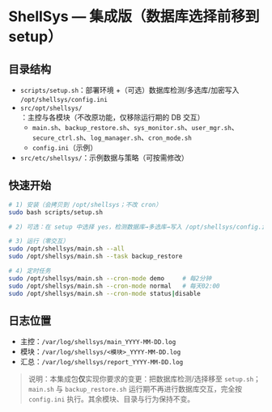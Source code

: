 # ShellSys — 集成版（数据库选择前移到 setup）

## 目录结构
- `scripts/setup.sh`：部署环境 +（可选）数据库检测/多选库/加密写入 `/opt/shellsys/config.ini`
- `src/opt/shellsys/`：主控与各模块（不改原功能，仅移除运行期的 DB 交互）
  - `main.sh`、`backup_restore.sh`、`sys_monitor.sh`、`user_mgr.sh`、`secure_ctrl.sh`、`log_manager.sh`、`cron_mode.sh`
  - `config.ini`（示例）
- `src/etc/shellsys/`：示例数据与策略（可按需修改）

## 快速开始
```bash
# 1) 安装（会拷贝到 /opt/shellsys；不改 cron）
sudo bash scripts/setup.sh

# 2) 可选：在 setup 中选择 yes，检测数据库→多选库→写入 /opt/shellsys/config.ini（密码加密）

# 3) 运行（零交互）
sudo /opt/shellsys/main.sh --all
sudo /opt/shellsys/main.sh --task backup_restore

# 4) 定时任务
sudo /opt/shellsys/main.sh --cron-mode demo     # 每2分钟
sudo /opt/shellsys/main.sh --cron-mode normal   # 每天02:00
sudo /opt/shellsys/main.sh --cron-mode status|disable
```

## 日志位置
- 主控：`/var/log/shellsys/main_YYYY-MM-DD.log`
- 模块：`/var/log/shellsys/<模块>_YYYY-MM-DD.log`
- 汇总：`/var/log/shellsys/report_YYYY-MM-DD.log`

> 说明：本集成包**仅**实现你要求的变更：把数据库检测/选择移至 `setup.sh`；`main.sh` 与 `backup_restore.sh` 运行期不再进行数据库交互，完全按 `config.ini` 执行。其余模块、目录与行为保持不变。

